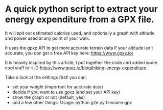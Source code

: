 # A quick python script to extract your energy expenditure from a GPX file.
It will spit out estimated calories used, and optionally a graph with altitude and power used at any point of your walk.

It uses the gpxz API to get more accurate terrain data if your altitude isn't accurate, you can get a free API key here:
https://www.gpxz.io/

It is heavily inspired by this article, I put together the code and added some cool stuff to it :D
https://www.gpxz.io/blog/hiking-energy-expenditure

Take a look at the settings first! you can:
 - set your weight (important for accurate data)
 - decide if you want to use gpxz (and set your API key)
 - show the graph or not (default, yes)
 - and a few other things.
Usage: python g2e.py filename.gpx
